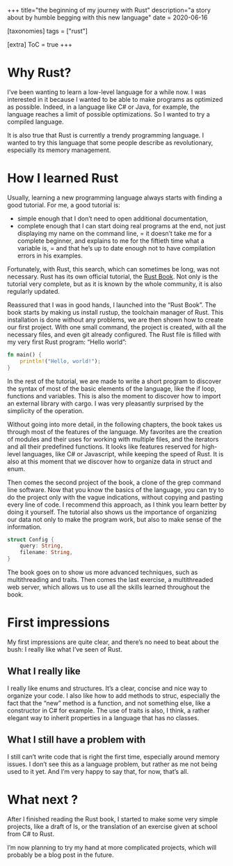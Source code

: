 +++
title="the beginning of my journey with Rust"
description="a story about by humble begging with this new language"
date = 2020-06-16

[taxonomies]
tags = ["rust"]

[extra]
ToC = true
+++

# Why Rust?

I’ve been wanting to learn a low-level language for a while now. I was interested in it because I wanted to be able to make programs as optimized as possible. Indeed, in a language like C# or Java, for example, the language reaches a limit of possible optimizations. So I wanted to try a compiled language.

It is also true that Rust is currently a trendy programming language. I wanted to try this language that some people describe as revolutionary, especially its memory management.

# How I learned Rust

Usually, learning a new programming language always starts with finding a good tutorial. For me, a good tutorial is:
- simple enough that I don’t need to open additional documentation,
- complete enough that I can start doing real programs at the end, not just displaying my name on the command line,
= it doesn’t take me for a complete beginner, and explains to me for the fiftieth time what a variable is,
= and that he’s up to date enough not to have compilation errors in his examples.

Fortunately, with Rust, this search, which can sometimes be long, was not necessary. Rust has its own official tutorial, the [Rust Book](https://doc.rust-lang.org/stable/book/).  Not only is the tutorial very complete, but as it is known by the whole community, it is also regularly updated.

Reassured that I was in good hands, I launched into the “Rust Book”. The book starts by making us install rustup, the toolchain manager of Rust. This installation is done without any problems, we are then shown how to create our first project. With one small command, the project is created, with all the necessary files, and even git already configured. The Rust file is filled with my very first Rust program: “Hello world”:

```rs
fn main() {
    println!("Hello, world!");
}
```

In the rest of the tutorial, we are made to write a short program to discover the syntax of most of the basic elements of the language, like the if loop, functions and variables. This is also the moment to discover how to import an external library with cargo. I was very pleasantly surprised by the simplicity of the operation.

Without going into more detail, in the following chapters, the book takes us through most of the features of the language. My favorites are the creation of modules and their uses for working with multiple files, and the iterators and all their predefined functions. It looks like features reserved for high-level languages, like C# or Javascript, while keeping the speed of Rust. It is also at this moment that we discover how to organize data in struct and enum.

Then comes the second project of the book, a clone of the grep command line software. Now that you know the basics of the language, you can try to do the project only with the vague indications, without copying and pasting every line of code. I recommend this approach, as I think you learn better by doing it yourself. The tutorial also shows us the importance of organizing our data not only to make the program work, but also to make sense of the information.

```rs
struct Config {
    query: String,
    filename: String,
}
```
The book goes on to show us more advanced techniques, such as multithreading and traits. Then comes the last exercise, a multithreaded web server, which allows us to use all the skills learned throughout the book.

# First impressions

My first impressions are quite clear, and there’s no need to beat about the bush: I really like what I’ve seen of Rust.

## What I really like

I really like enums and structures. It’s a clear, concise and nice way to organize your code. I also like how to add methods to struc, especially the fact that the “new” method is a function, and not something else, like a constructor in C# for example. The use of traits is also, I think, a rather elegant way to inherit properties in a language that has no classes.

## What I still have a problem with

I still can’t write code that is right the first time, especially around memory issues. I don’t see this as a language problem, but rather as me not being used to it yet. And I’m very happy to say that, for now, that’s all.

# What next ?

After I finished reading the Rust book, I started to make some very simple projects, like a draft of ls, or the translation of an exercise given at school from C# to Rust.

I’m now planning to try my hand at more complicated projects, which will probably be a blog post in the future.